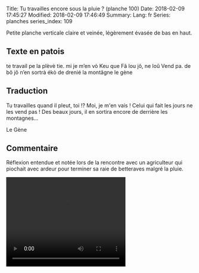 Title: Tu travailles encore sous la pluie ?  (planche 100)
Date: 2018-02-09 17:45:27
Modified: 2018-02-09 17:46:49
Summary: 
Lang: fr
Series: planches
series_index: 109

Petite planche verticale claire et veinée, légèrement évasée de bas en haut.

<figure class="image-block" style="float: right; max-width: 45%;">
  <img alt="" src="{static}/images/planche_100.png">
  <figcaption style="max-width: 384px"></figcaption>
</figure>

## Texte en patois

te travail pe la plèvè tie. mi je m’en vò Keu que Fâ lou jô, ne loû
Vend pa. de bô jô n’en sortrà ékò de drenié la montâgne le gène

## Traduction

Tu travailles quand il pleut, toi !? Moi, je m'en vais ! Celui qui
fait les jours ne les vend pas !  Des beaux jours, il en sortira
encore de derrière les montagnes…

Le Gène

## Commentaire

Réflexion entendue et notée lors de la rencontre avec un agriculteur
qui piochait avec ardeur pour terminer sa raie de betteraves malgré la
pluie.

<video width="320" height="240" controls>
  <source src="https://d1njpgd0ygatdn.cloudfront.net/video_100.mp4" type="video/mp4">
</video>

